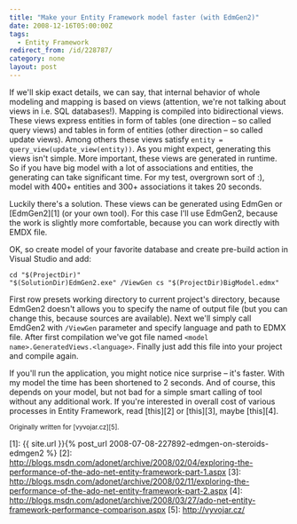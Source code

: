 ```yaml
---
title: "Make your Entity Framework model faster (with EdmGen2)"
date: 2008-12-16T05:00:00Z
tags:
  - Entity Framework
redirect_from: /id/228787/
category: none
layout: post
---
```

If we'll skip exact details, we can say, that internal behavior of whole modeling and mapping is based on views (attention, we're not talking about views in i.e. SQL databases!). Mapping is compiled into bidirectional views. These views express entities in form of tables (one direction – so called query views) and tables in form of entities (other direction – so called update views). Among others these views satisfy `entity = query_view(update_view(entity))`. As you might expect, generating this views isn't simple. More important, these views are generated in runtime. So if you have big model with a lot of associations and entities, the generating can take significant time. For my test, overgrown sort of :), model with 400+ entities and 300+ associations it takes 20 seconds.

Luckily there's a solution. These views can be generated using EdmGen or [EdmGen2][1] (or your own tool). For this case I'll use EdmGen2, because the work is slightly more comfortable, because you can work directly with EMDX file.

OK, so create model of your favorite database and create pre-build action in Visual Studio and add:

```text
cd "$(ProjectDir)"
"$(SolutionDir)EdmGen2.exe" /ViewGen cs "$(ProjectDir)BigModel.edmx"
```

First row presets working directory to current project's directory, because EdmGen2 doesn't allows you to specify the name of output file (but you can change this, because sources are available). Next we'll simply call EmdGen2 with `/ViewGen` parameter and specify language and path to EDMX file. After first compilation we've got file named `<model name>.GeneratedViews.<language>`. Finally just add this file into your project and compile again.

If you'll run the application, you might notice nice surprise – it's faster. With my model the time has been shortened to 2 seconds. And of course, this depends on your model, but not bad for a simple smart calling of tool without any additional work. If you're interested in overall cost of various processes in Entity Framework, read [this][2] or [this][3], maybe [this][4]. 

<small>Originally written for [vyvojar.cz][5].</small>

[1]: {{ site.url }}{% post_url 2008-07-08-227892-edmgen-on-steroids-edmgen2 %}
[2]: http://blogs.msdn.com/adonet/archive/2008/02/04/exploring-the-performance-of-the-ado-net-entity-framework-part-1.aspx
[3]: http://blogs.msdn.com/adonet/archive/2008/02/11/exploring-the-performance-of-the-ado-net-entity-framework-part-2.aspx
[4]: http://blogs.msdn.com/adonet/archive/2008/03/27/ado-net-entity-framework-performance-comparison.aspx
[5]: http://vyvojar.cz/